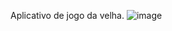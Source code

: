 Aplicativo de jogo da velha.
![image](https://github.com/user-attachments/assets/b9b87f39-1648-4e21-bb4c-c26d560dd107)
